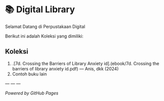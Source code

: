 # 📚 Digital Library

Selamat Datang di Perpustakaan Digital

Berikut ini adalah Koleksi yang dimiliki:
## Koleksi

1. .[7d. Crossing the Barriers of Library Anxiety id].(ebook/7d. Crossing the barriers of library anxiety id.pdf) — Anis, dkk (2024)
2. Contoh buku lain

— — —

*Powered by GitHub Pages*
